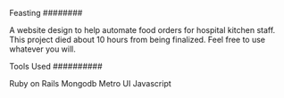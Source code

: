 Feasting
########

A website design to help automate food orders for hospital kitchen staff.
This project died about 10 hours from being finalized. Feel free to use 
whatever you will.


Tools Used
##########

Ruby on Rails
Mongodb
Metro UI
Javascript

